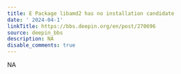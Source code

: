```yaml
---
title: E Package libamd2 has no installation candidate
date: ' 2024-04-1'
linkTitle: https://bbs.deepin.org/en/post/270696
source: deepin_bbs
description: NA
disable_comments: true
---
```

NA
